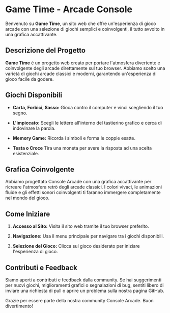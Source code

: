 # Game Time - Arcade Console

Benvenuto su **Game Time**, un sito web che offre un'esperienza di gioco arcade con una selezione di giochi semplici e coinvolgenti, il tutto avvolto in una grafica accattivante.

## Descrizione del Progetto

**Game Time** è un progetto web creato per portare l'atmosfera divertente e coinvolgente degli arcade direttamente sul tuo browser. Abbiamo scelto una varietà di giochi arcade classici e moderni, garantendo un'esperienza di gioco facile da godere.

## Giochi Disponibili

-   **Carta, Forbici, Sasso:** Gioca contro il computer e vinci scegliendo il tuo segno.
    
-   **L'impiccato:** Scegli le lettere all'interno del tastierino grafico e cerca di indovinare la parola.
    
-   **Memory Game:** Ricorda i simboli e forma le coppie esatte.
    
-   **Testa o Croce** Tira una moneta per avere la risposta ad una scelta esistenziale.
    

## Grafica Coinvolgente

Abbiamo progettato Console Arcade con una grafica accattivante per ricreare l'atmosfera retrò degli arcade classici. I colori vivaci, le animazioni fluide e gli effetti sonori coinvolgenti ti faranno immergere completamente nel mondo del gioco.

## Come Iniziare

1.  **Accesso al Sito:** Visita il sito web tramite il tuo browser preferito.
    
2.  **Navigazione:** Usa il menu principale per navigare tra i giochi disponibili.
    
3.  **Selezione del Gioco:** Clicca sul gioco desiderato per iniziare l'esperienza di gioco.
    

## Contributi e Feedback

Siamo aperti a contributi e feedback dalla community. Se hai suggerimenti per nuovi giochi, miglioramenti grafici o segnalazioni di bug, sentiti libero di inviare una richiesta di pull o aprire un problema sulla nostra pagina GitHub.

Grazie per essere parte della nostra community Console Arcade. Buon divertimento!
